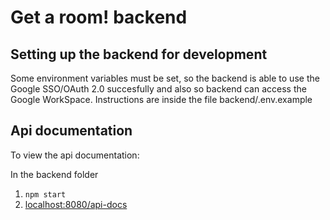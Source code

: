 # Get a room! backend

## Setting up the backend for development

Some environment variables must be set, so the backend is able to use the Google SSO/OAuth 2.0 succesfully and also so backend can access the Google WorkSpace. Instructions are inside the file backend/.env.example

## Api documentation

To view the api documentation:

In the backend folder

1. `npm start`
2. <localhost:8080/api-docs>
